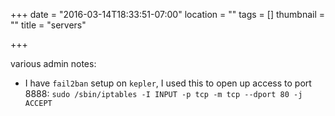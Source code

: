 +++
date = "2016-03-14T18:33:51-07:00"
location = ""
tags = []
thumbnail = ""
title = "servers"

+++

various admin notes:

* I have `fail2ban` setup on `kepler`, I used this to open up access to port 8888:
`sudo /sbin/iptables -I INPUT -p tcp -m tcp --dport 80 -j ACCEPT`
